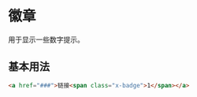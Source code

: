 ﻿---
version: 0.0.1
author: xuld <xuld@vip.qq.com>
import:
    - typo/reset
---
# 徽章
用于显示一些数字提示。

## 基本用法
```html demo
<a href="###">链接<span class="x-badge">1</span></a>
```
